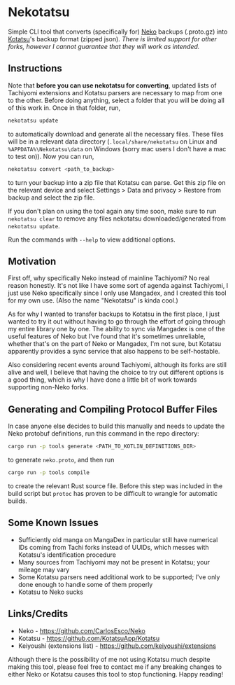 # Nekotatsu
Simple CLI tool that converts (specifically for) [Neko](https://github.com/CarlosEsco/Neko) backups (.proto.gz) into [Kotatsu](https://github.com/KotatsuApp/Kotatsu)'s backup format (zipped json). *There is limited support for other forks, however I cannot guarantee that they will work as intended.*

## Instructions
Note that **before you can use nekotatsu for converting**, updated lists of Tachiyomi extensions and Kotatsu parsers are necessary to map from one to the other.
Before doing anything, select a folder that you will be doing all of this work in. Once in that folder, run,
```bash
nekotatsu update
```
to automatically download and generate all the necessary files. These files will be in a relevant data directory (`.local/share/nekotatsu` on Linux and `%APPDATA%\Nekotatsu\data` on Windows (sorry mac users I don't have a mac to test on)). Now you can run,
```bash
nekotatsu convert <path_to_backup>
```
to turn your backup into a zip file that Kotatsu can parse. Get this zip file on the relevant device and select Settings > Data and privacy > Restore from backup and select the zip file.

If you don't plan on using the tool again any time soon, make sure to run `nekotatsu clear` to remove any files nekotatsu downloaded/generated from `nekotatsu update`.

Run the commands with `--help` to view additional options.

## Motivation
First off, why specifically Neko instead of mainline Tachiyomi? No real reason honestly. It's not like I have some sort of agenda against Tachiyomi, I just use Neko specifically since I only use Mangadex, and I created this tool for my own use. (Also the name "Nekotatsu" is kinda cool.)

As for why I wanted to transfer backups to Kotatsu in the first place, I just wanted to try it out without having to go through the effort of going through my entire library one by one. The ability to sync via Mangadex is one of the useful features of Neko but I've found that it's sometimes unreliable, whether that's on the part of Neko or Mangadex, I'm not sure, but Kotatsu apparently provides a sync service that also happens to be self-hostable.

Also considering recent events around Tachiyomi, although its forks are still alive and well, I believe that having the choice to try out different options is a good thing, which is why I have done a little bit of work towards supporting non-Neko forks.

## Generating and Compiling Protocol Buffer Files
In case anyone else decides to build this manually and needs to update the Neko protobuf definitions, run this command in the repo directory:
```bash
cargo run -p tools generate <PATH_TO_KOTLIN_DEFINITIONS_DIR>
```
to generate `neko.proto`, and then run
```bash
cargo run -p tools compile
```
to create the relevant Rust source file. Before this step was included in the build script but `protoc` has proven to be difficult to wrangle for automatic builds.

## Some Known Issues
 - Sufficiently old manga on MangaDex in particular still have numerical IDs coming from Tachi forks instead of UUIDs, which messes with Kotatsu's identification procedure
 - Many sources from Tachiyomi may not be present in Kotatsu; your mileage may vary
 - Some Kotatsu parsers need additional work to be supported; I've only done enough to handle some of them properly
 - Kotatsu to Neko sucks

## Links/Credits
 - Neko - https://github.com/CarlosEsco/Neko
 - Kotatsu - https://github.com/KotatsuApp/Kotatsu
 - Keiyoushi (extensions list) - https://github.com/keiyoushi/extensions

Although there is the possibility of me not using Kotatsu much despite making this tool, please feel free to contact me if any breaking changes to either Neko or Kotatsu causes this tool to stop functioning. Happy reading!